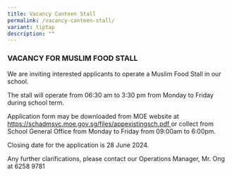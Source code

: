```yaml
---
title: Vacancy Canteen Stall
permalink: /vacancy-canteen-stall/
variant: tiptap
description: ""
---
```

<h3>VACANCY FOR MUSLIM FOOD STALL</h3>
<p>We are inviting interested applicants to operate a Muslim Food Stall in
our school.</p>
<p>The stall will operate from 06:30 am to 3:30 pm from Monday to Friday
during school term.</p>
<p>Application form may be downloaded from MOE website at <a href="https://schadmsvc.moe.gov.sg/files/appexistingsch.pdf" rel="noopener noreferrer nofollow" target="_blank">https://schadmsvc.moe.gov.sg/files/appexistingsch.pdf </a>or
collect from School General Office from Monday to Friday from 09:00am to
6:00pm.</p>
<p>Closing date for the application is 28 June 2024.</p>
<p>Any further clarifications, please contact our Operations Manager, Mr.
Ong at 6258 9781</p>
<p></p>